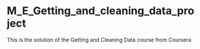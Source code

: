 # M_E_Getting_and_cleaning_data_project


This is the solution of the Getting and Cleaning Data course from Coursera
